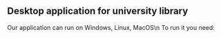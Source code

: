 ## Desktop application for university library

Our application can run on Windows, Linux, MacOS\n
To run it you need:
